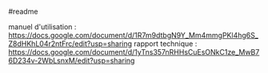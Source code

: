 #readme

manuel d'utilisation : https://docs.google.com/document/d/1R7m9dtbgN9Y_Mm4mmgPKl4hg6S_Z8dHKhL04r2ntFrc/edit?usp=sharing
rapport technique : https://docs.google.com/document/d/1yTns357nRHHsCuEsONkC1ze_MwB76D234v-2WbLsnxM/edit?usp=sharing

